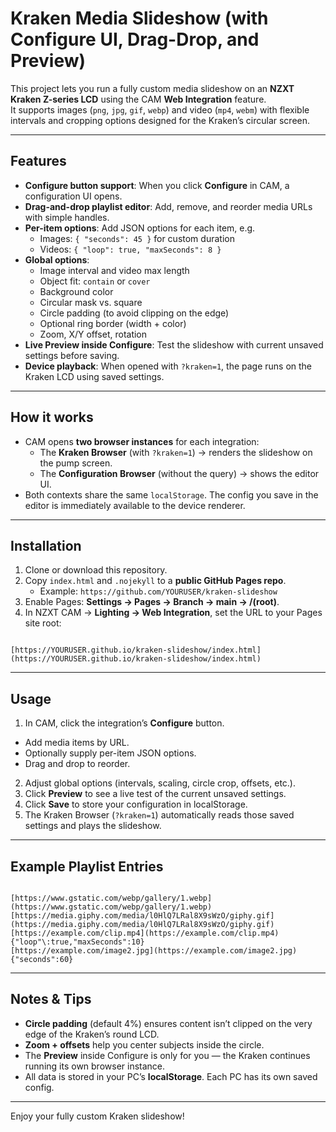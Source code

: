 # Kraken Media Slideshow (with Configure UI, Drag-Drop, and Preview)

This project lets you run a fully custom media slideshow on an **NZXT Kraken Z-series LCD** using the CAM **Web Integration** feature.  
It supports images (`png`, `jpg`, `gif`, `webp`) and video (`mp4`, `webm`) with flexible intervals and cropping options designed for the Kraken’s circular screen.

---

## Features
- **Configure button support**: When you click **Configure** in CAM, a configuration UI opens.
- **Drag-and-drop playlist editor**: Add, remove, and reorder media URLs with simple handles.
- **Per-item options**: Add JSON options for each item, e.g.  
  - Images: `{ "seconds": 45 }` for custom duration  
  - Videos: `{ "loop": true, "maxSeconds": 8 }`
- **Global options**:
  - Image interval and video max length
  - Object fit: `contain` or `cover`
  - Background color
  - Circular mask vs. square
  - Circle padding (to avoid clipping on the edge)
  - Optional ring border (width + color)
  - Zoom, X/Y offset, rotation
- **Live Preview inside Configure**: Test the slideshow with current unsaved settings before saving.
- **Device playback**: When opened with `?kraken=1`, the page runs on the Kraken LCD using saved settings.

---

## How it works
- CAM opens **two browser instances** for each integration:
  - The **Kraken Browser** (with `?kraken=1`) → renders the slideshow on the pump screen.
  - The **Configuration Browser** (without the query) → shows the editor UI.
- Both contexts share the same `localStorage`. The config you save in the editor is immediately available to the device renderer.

---

## Installation
1. Clone or download this repository.
2. Copy `index.html` and `.nojekyll` to a **public GitHub Pages repo**.  
   - Example: `https://github.com/YOURUSER/kraken-slideshow`
3. Enable Pages: **Settings → Pages → Branch → main → /(root)**.
4. In NZXT CAM → **Lighting → Web Integration**, set the URL to your Pages site root:  
```

[https://YOURUSER.github.io/kraken-slideshow/index.html](https://YOURUSER.github.io/kraken-slideshow/index.html)

```

---

## Usage
1. In CAM, click the integration’s **Configure** button.  
- Add media items by URL.  
- Optionally supply per-item JSON options.  
- Drag and drop to reorder.
2. Adjust global options (intervals, scaling, circle crop, offsets, etc.).
3. Click **Preview** to see a live test of the current unsaved settings.
4. Click **Save** to store your configuration in localStorage.
5. The Kraken Browser (`?kraken=1`) automatically reads those saved settings and plays the slideshow.

---

## Example Playlist Entries
```

[https://www.gstatic.com/webp/gallery/1.webp](https://www.gstatic.com/webp/gallery/1.webp)
[https://media.giphy.com/media/l0HlQ7LRal8X9sWzO/giphy.gif](https://media.giphy.com/media/l0HlQ7LRal8X9sWzO/giphy.gif)
[https://example.com/clip.mp4](https://example.com/clip.mp4) {"loop"\:true,"maxSeconds":10}
[https://example.com/image2.jpg](https://example.com/image2.jpg) {"seconds":60}

```

---

## Notes & Tips
- **Circle padding** (default 4%) ensures content isn’t clipped on the very edge of the Kraken’s round LCD.
- **Zoom + offsets** help you center subjects inside the circle.
- The **Preview** inside Configure is only for you — the Kraken continues running its own browser instance.
- All data is stored in your PC’s **localStorage**. Each PC has its own saved config.

---

Enjoy your fully custom Kraken slideshow!
```
